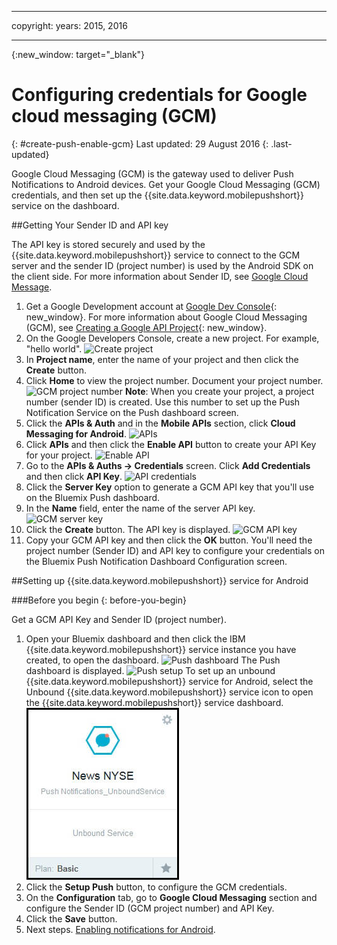 
---

copyright:
 years: 2015, 2016

---

{:new_window: target="_blank"}
# Configuring credentials for Google cloud messaging (GCM)
{: #create-push-enable-gcm}
Last updated: 29 August 2016
{: .last-updated}

Google Cloud Messaging (GCM) is the gateway used to deliver Push Notifications to Android devices. Get your Google Cloud Messaging (GCM) credentials, and then set up the {{site.data.keyword.mobilepushshort}} service on the dashboard.

##Getting Your Sender ID and API key

The API key is stored securely and used by the {{site.data.keyword.mobilepushshort}} service to connect to the GCM server and the sender ID (project number) is used by the Android SDK on the client side. For more information about  Sender ID, see [Google Cloud Message](https://developers.google.com/cloud-messaging/gcm#arch).

1. Get a Google Development account at [Google Dev Console](https://console.developers.google.com/start){: new_window}. For more information about Google Cloud Messaging (GCM), see [Creating a Google API Project](https://developers.google.com/console/help/new/){: new_window}.
2. On the Google Developers Console, create a new project. For example, "hello world".
![Create project](images/gcm_createproject.jpg)
3. In **Project name**, enter the name of your project and then click the **Create** button.
4. Click **Home** to view the project number. Document your project number.
![GCM project number](images/gcm_projectnumber.jpg)
	**Note**: When you create your project, a project number (sender ID) is created. Use this number to set up the Push Notification Service on the Push dashboard screen.
5. Click the **APIs & Auth** and in the **Mobile APIs** section, click **Cloud Messaging for Android**.
![APIs](images/gcm_mobileapi.jpg)
6. Click **APIs** and then click the **Enable API** button to create your API Key for your project.
![Enable API ](images/gcm_enable_api.jpg)
7. Go to the **APIs & Auths -> Credentials** screen. Click **Add Credentials** and then click **API Key**.
![API credentials](images/api_credentials.jpg)
8. Click the **Server Key** option to generate a GCM API key that you'll use on the Bluemix Push dashboard.
9. In the **Name** field, enter the name of the server API key.
![GCM server key](images/gcm_serverkey.jpg)
10. Click the **Create** button. The API key is displayed.
![GCM API key](images/gcm_apikey.jpg)
11. Copy your GCM API key and then click the **OK** button. You'll need the project number (Sender ID) and API key to configure your credentials on the Bluemix Push Notification Dashboard Configuration screen. 


##Setting up {{site.data.keyword.mobilepushshort}} service for Android

###Before you begin
{: before-you-begin}

Get a GCM API Key and Sender ID (project number). 

1. Open your Bluemix dashboard and then click the IBM {{site.data.keyword.mobilepushshort}} service instance you have created, to open the dashboard.
![Push dashboard](images/bluemixdashboard_push.jpg)
The Push dashboard is displayed.
![Push setup](images/setup_push_main.jpg)
To set up an unbound {{site.data.keyword.mobilepushshort}} service for Android, select the Unbound {{site.data.keyword.mobilepushshort}} service icon to open the {{site.data.keyword.mobilepushshort}} service dashboard.
![Push dashboard](images/push_unbound.jpg)
2. Click the **Setup Push** button, to configure the GCM credentials.
1. On the **Configuration** tab, go to **Google Cloud Messaging** section and configure the Sender ID (GCM project number) and API Key.
4. Click the **Save** button. 
5. Next steps. [Enabling notifications for Android](c_enable_push.html).


